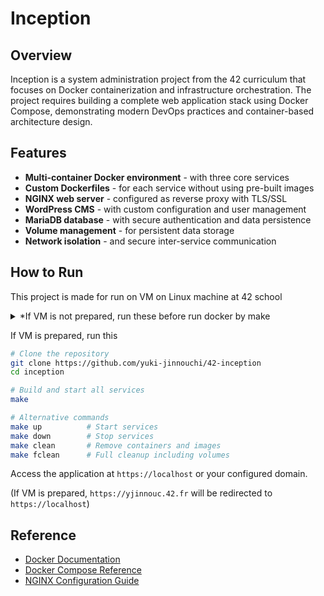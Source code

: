 # Inception

## Overview

Inception is a system administration project from the 42 curriculum that focuses on Docker containerization and infrastructure orchestration. The project requires building a complete web application stack using Docker Compose, demonstrating modern DevOps practices and container-based architecture design.

## Features

- **Multi-container Docker environment** - with three core services
- **Custom Dockerfiles** - for each service without using pre-built images
- **NGINX web server** - configured as reverse proxy with TLS/SSL
- **WordPress CMS** - with custom configuration and user management
- **MariaDB database** - with secure authentication and data persistence
- **Volume management** - for persistent data storage
- **Network isolation** - and secure inter-service communication

## How to Run

This project is made for run on VM on Linux machine at 42 school

<details>
<summary>*If VM is not prepared, run these before run docker by make </summary>

```bash
# Startup VM on Linux PC at school
make vm_startup

# Setup VM after finish installation
make vm_setup

# Access VM by SSH
make vm_ssh
```

</details>

If VM is prepared, run this

```bash
# Clone the repository
git clone https://github.com/yuki-jinnouchi/42-inception
cd inception

# Build and start all services
make

# Alternative commands
make up          # Start services
make down        # Stop services
make clean       # Remove containers and images
make fclean      # Full cleanup including volumes
```

Access the application at `https://localhost` or your configured domain.

(If VM is prepared, `https://yjinnouc.42.fr` will be redirected to `https://localhost`)

## Reference

- [Docker Documentation](https://docs.docker.com/)
- [Docker Compose Reference](https://docs.docker.com/compose/)
- [NGINX Configuration Guide](https://nginx.org/en/docs/)
